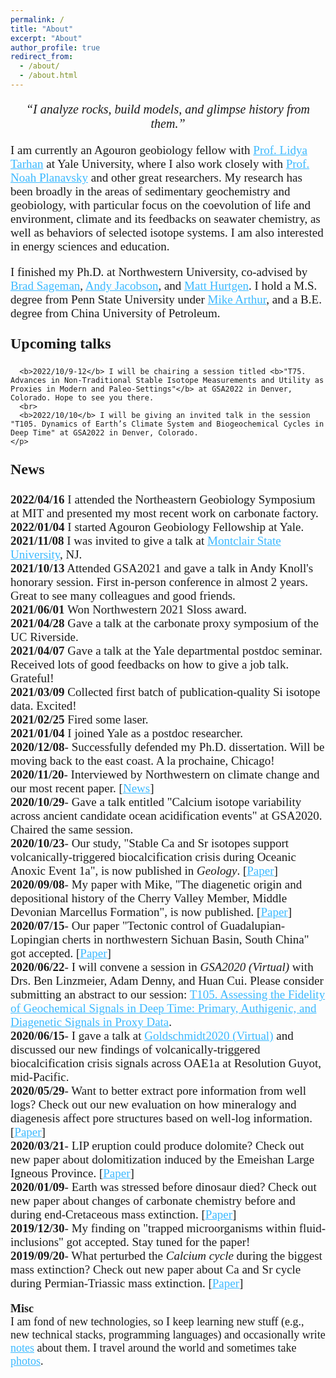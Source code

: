 ```yaml
---
permalink: /
title: "About"
excerpt: "About"
author_profile: true
redirect_from:
  - /about/
  - /about.html
---
```

<p style="font-family:'PT Serif', serif; font-size:20px;text-align:center">
         <i>“I analyze rocks, build models, and glimpse history from them.” </i>
</p>

<p style="font-family:'PT Serif', serif; font-size:19px;text-align:left">
         I am currently an Agouron geobiology fellow with <a href="https://people.earth.yale.edu/profile/lidya-tarhan/about" style="color: #3BB9FF">Prof. Lidya Tarhan</a> at Yale University, where I also work closely with <a href="https://people.earth.yale.edu/profile/noah-planavsky/about" style="color: #3BB9FF">Prof. Noah Planavsky</a> and other great researchers. My research has been broadly in the areas of sedimentary geochemistry and geobiology, with particular focus on the coevolution of life and environment, climate and its feedbacks on seawater chemistry, as well as behaviors of selected isotope systems. I am also interested in energy sciences and education.
</p>

<p style="font-family:'PT Serif', serif; font-size:19px;text-align:left">         
         I finished my Ph.D. at Northwestern University, co-advised by <a href="https://www.earth.northwestern.edu/our-people/faculty/sageman-brad.html" style="color: #3BB9FF">Brad Sageman</a>, <a href="https://www.earth.northwestern.edu/our-people/faculty/jacobson-andrew.html" style="color: #3BB9FF">Andy Jacobson</a>, and <a href="https://www.earth.northwestern.edu/our-people/faculty/hurtgen-matthew.html" style="color: #3BB9FF">Matt Hurtgen</a>. I hold a M.S. degree from Penn State University under <a href="https://www.ems.psu.edu/directory/michael-arthur" style="color: #3BB9FF">Mike Arthur</a>, and a B.E. degree from China University of Petroleum.
</p>
<p style="font-family:'PT Serif', serif; font-size:24px;text-align:left">
    <b> Upcoming talks </b>
    <br>
    <p style="font-family:'PT Serif', serif; font-size:19px;text-align:left">

      <b>2022/10/9-12</b> I will be chairing a session titled <b>"T75. Advances in Non-Traditional Stable Isotope Measurements and Utility as Proxies in Modern and Paleo-Settings"</b> at GSA2022 in Denver, Colorado. Hope to see you there.
      <br>
      <b>2022/10/10</b> I will be giving an invited talk in the session "T105. Dynamics of Earth’s Climate System and Biogeochemical Cycles in Deep Time" at GSA2022 in Denver, Colorado.
    </p>
</p>
<p style="font-family:'PT Serif', serif; font-size:24px;text-align:left">
    <b> News </b>
</p>

<p style="font-family:'PT Serif', serif; font-size:19px;text-align:left">
      <b>2022/04/16</b> I attended the Northeastern Geobiology Symposium at MIT and presented my most recent work on carbonate factory.
      <br>
      <b>2022/01/04</b> I started Agouron Geobiology Fellowship at Yale.
      <br>
      <b>2021/11/08</b> I was invited to give a talk at <a href="https://www.montclair.edu/environmental-management-phd/sustainability-seminar-series/" style="color: #3BB9FF">Montclair State University</a>, NJ.
      <br>
      <b>2021/10/13</b> Attended GSA2021 and gave a talk in Andy Knoll's honorary session. First in-person conference in almost 2 years. Great to see many colleagues and good friends.
      <br>
      <b>2021/06/01</b> Won Northwestern 2021 Sloss award.
      <br>
      <b>2021/04/28</b> Gave a talk at the carbonate proxy symposium of the UC Riverside.
      <br>
      <b>2021/04/07</b> Gave a talk at the Yale departmental postdoc seminar. Received lots of good feedbacks on how to give a job talk. Grateful!
      <br>
      <b>2021/03/09</b> Collected first batch of publication-quality Si isotope data. Excited!
      <br>
      <b>2021/02/25</b> Fired some laser.
      <br>
      <b>2021/01/04</b> I joined Yale as a postdoc researcher.
      <br>
      <b>2020/12/08</b>- Successfully defended my Ph.D. dissertation. Will be moving back to the east coast. A la prochaine, Chicago!
      <br>
      <b>2020/11/20</b>- Interviewed by Northwestern on climate change and our most recent paper. [<a href="https://news.northwestern.edu/stories/2020/12/volcanic-eruptions-directly-triggered-ocean-acidification-during-early-cretaceous/#:~:text=Volcanic%20eruptions%20directly%20triggered%20ocean%20acidification%20during%20Early%20Cretaceous,-First%20study%20to&text=During%20this%20time%2C%20it%20spewed,seawater%20and%20suffocated%20the%20oceans." style="color: #3BB9FF">News</a>]
  <br>      
      <b>2020/10/29</b>- Gave a talk entitled "Calcium isotope variability across ancient candidate ocean acidification events" at GSA2020. Chaired the same session.
  <br>
      <b>2020/10/23</b>- Our study, "Stable Ca and Sr isotopes support volcanically-triggered biocalcification crisis during Oceanic Anoxic Event 1a", is now published in <i>Geology</i>. [<a href="https://doi.org/10.1130/G47945.1" style="color: #3BB9FF">Paper</a>]
  <br>      
      <b>2020/09/08</b>- My paper with Mike, "The diagenetic origin and depositional history of the Cherry Valley Member, Middle Devonian Marcellus Formation", is now published. [<a href="https://doi.org/10.1016/j.chemgeo.2020.119875" style="color: #3BB9FF">Paper</a>]
  <br>
      <b>2020/07/15</b>- Our paper "Tectonic control of Guadalupian-Lopingian cherts in northwestern Sichuan Basin, South China" got accepted. [<a href="https://doi.org/10.1016/j.palaeo.2020.109915" style="color: #3BB9FF">Paper</a>]
  <br>
      <b>2020/06/22</b>- I will convene a session in <i>GSA2020 (Virtual)</i> with Drs. Ben Linzmeier, Adam Denny, and Huan Cui. Please consider submitting an abstract to our session:  <a href="https://community.geosociety.org/gsa2020/program/technical/topical" style="color: #3BB9FF">T105. Assessing the Fidelity of Geochemical Signals in Deep Time: Primary, Authigenic, and Diagenetic Signals in Proxy Data</a>.
  <br>
      <b>2020/06/15</b>- I gave a talk at <a href="https://goldschmidt.info/2020/abstracts/abstractView?id=2020004896" style="color: #3BB9FF">Goldschmidt2020 (Virtual)</a> and discussed our new findings of volcanically-triggered biocalcification crisis signals across OAE1a at Resolution Guyot, mid-Pacific.
  <br>
      <b>2020/05/29</b>- Want to better extract pore information from well logs? Check out our new evaluation on how mineralogy and diagenesis affect pore structures based on well-log information. [<a href="https://doi.org/10.1016/j.jngse.2020.103376" style="color: #3BB9FF">Paper</a>]
  <br>
      <b>2020/03/21</b>- LIP eruption could produce dolomite? Check out new paper about dolomitization induced by the Emeishan Large Igneous Province. [<a href="https://doi.org/10.1016/j.marpetgeo.2020.104308" style="color: #3BB9FF">Paper</a>]
  <br>
      <b>2020/01/09</b>- Earth was stressed before dinosaur died? Check out new paper about changes of carbonate chemistry before and during end-Cretaceous mass extinction. [<a href="https://doi.org/10.1130/G46431.1" style="color: #3BB9FF">Paper</a>]
  <br>
      <b>2019/12/30</b>- My finding on "trapped microorganisms within fluid-inclusions" got accepted. Stay tuned for the paper!
  <br>
      <b>2019/09/20</b>- What perturbed the <i>Calcium cycle</i> during the biggest mass extinction? Check out new paper about Ca and Sr cycle during Permian-Triassic mass extinction. [<a href="https://doi.org/10.1016/j.gca.2019.07.035" style="color: #3BB9FF">Paper</a>]
</p>

<p style="font-family:'PT Serif', serif; font-size:18px;text-align:left">
    <b> Misc </b>
    <br>
    I am fond of new technologies, so I keep learning new stuff (e.g., new technical stacks, programming languages) and occasionally write <a href="https://julianwangnwu.github.io/year-archive/" style="color: #3BB9FF">notes</a> about them. I travel around the world and sometimes take <a href="https://julianwangnwu.github.io/portfolio/" style="color: #3BB9FF">photos</a>.
</p>
